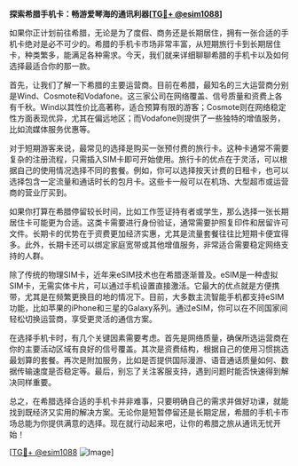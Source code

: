 **探索希腊手机卡：畅游爱琴海的通讯利器[[TG💪+ @esim1088](https://t.me/s/esim1088)]**

如果你正计划前往希腊，无论是为了度假、商务还是长期居住，拥有一张合适的手机卡绝对是必不可少的。希腊的手机卡市场非常丰富，从短期旅行卡到长期居住卡，种类繁多，能满足各种需求。今天，我们就来详细聊聊希腊的手机卡以及如何选择最适合你的那一款。

首先，让我们了解一下希腊的主要运营商。目前在希腊，最知名的三大运营商分别是Wind、Cosmote和Vodafone。这三家公司在网络覆盖、信号质量和资费上各有千秋。Wind以其性价比高著称，适合预算有限的游客；Cosmote则在网络稳定性方面表现优异，尤其在偏远地区；而Vodafone则提供了一些独特的增值服务，比如流媒体服务优惠等。

对于短期游客来说，最常见的选择是购买一张预付费的旅行卡。这种卡通常不需要复杂的注册流程，只需插入SIM卡即可开始使用。旅行卡的优点在于灵活，可以根据自己的使用情况选择不同的套餐。例如，你可以选择按天计费的日租卡，也可以选择包含一定流量和通话时长的包月卡。这些卡一般可以在机场、大型超市或运营商的营业厅买到。

如果你打算在希腊停留较长时间，比如工作签证持有者或学生，那么选择一张长期居住卡可能更为合适。这类卡需要进行身份验证，通常需要护照复印件和居留许可文件。长期卡的优势在于资费更加经济实惠，尤其是流量套餐往往比短期卡便宜得多。此外，长期卡还可以绑定家庭宽带或其他增值服务，非常适合需要稳定网络支持的人群。

除了传统的物理SIM卡，近年来eSIM技术也在希腊逐渐普及。eSIM是一种虚拟SIM卡，无需实体卡片，可以通过手机设置直接激活。它最大的优点就是方便携带，尤其是在频繁更换目的地的情况下。目前，大多数主流智能手机都支持eSIM功能，比如苹果的iPhone和三星的Galaxy系列。通过eSIM，你可以在不同国家间轻松切换运营商，享受更灵活的通信方案。

在选择手机卡时，有几个关键因素需要考虑。首先是网络质量，确保所选运营商在你的主要活动区域有良好的信号覆盖。其次是资费结构，根据自己的使用习惯挑选最划算的套餐。再次是附加服务，比如是否提供国际漫游、语音通话质量如何、数据传输速度是否稳定等。最后，别忘了关注客服支持，遇到问题时能否快速得到解决同样重要。

总之，在希腊选择合适的手机卡并非难事，只要明确自己的需求并做好功课，就能找到既经济又实用的解决方案。无论你是短暂停留还是长期定居，希腊的手机卡市场总能为你提供满意的选择。现在就行动起来吧，让你的希腊之旅从通讯无忧开始！

[[TG💪+ @esim1088](https://t.me/s/esim1088) ![Image](https://i.postimg.cc/4NQfJmqS/Snipaste-2025-05-13-00-14-12.png)]